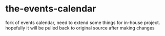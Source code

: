 the-events-calendar
===================

fork of events calendar, need to extend some things for in-house project. hopefully it will be pulled back to original source after making changes
